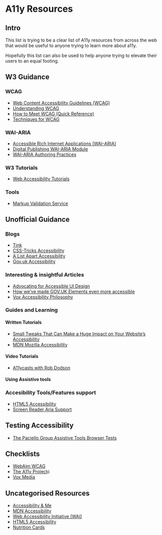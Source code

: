 # A11y Resources

## Intro

This list is trying to be a clear list of A11y resources from across the web that would be useful to anyone trying to learn more about a11y.

Hopefully this list can also be used to help anyone trying to elevate their users to an equal footing.

## W3 Guidance

### WCAG

- [Web Content Accessibility Guidelines (WCAG)](https://www.w3.org/TR/WCAG21/)
- [Understanding WCAG](https://www.w3.org/WAI/WCAG21/Understanding/)
- [How to Meet WCAG (Quick Reference)](https://www.w3.org/WAI/WCAG21/quickref/)
- [Techniques for WCAG](https://www.w3.org/WAI/WCAG21/Techniques/)

### WAI-ARIA

- [Accessible Rich Internet Applications (WAI-ARIA)](https://www.w3.org/TR/wai-aria-1.1/)
- [Digital Publishing WAI-ARIA Module](https://www.w3.org/TR/dpub-aria-1.0/)
- [WAI-ARIA Authoring Practices](https://www.w3.org/TR/wai-aria-practices-1.1/)

### W3 Tutorials

- [Web Accessibility Tutorials](https://www.w3.org/WAI/tutorials/)

### Tools

- [Markup Validation Service](https://validator.w3.org/)

## Unofficial Guidance

### Blogs

- [Tink](https://tink.uk/category/code-things/)
- [CSS-Tricks Accessibility](https://css-tricks.com/tag/accessibility/)
- [A List Apart Accessibility](https://alistapart.com/topic/accessibility)
- [Gov.uk Accessibility](https://accessibility.blog.gov.uk/)

### Interesting & insightful Articles

- [Advocating for Accessible UI Design](https://css-tricks.com/advocating-for-accessible-ui-design/)
- [How we’ve made GOV.UK Elements even more accessible](https://accessibility.blog.gov.uk/2018/02/28/how-weve-made-gov-uk-elements-even-more-accessible/)
- [Vox Accessibility Philosophy](http://accessibility.voxmedia.com/#philosophy)

### Guides and Learning

#### Written Tutorials

- [Small Tweaks That Can Make a Huge Impact on Your Website’s Accessibility](https://css-tricks.com/small-tweaks-can-make-huge-impact-websites-accessibility/)
- [MDN Mozilla Accessibility](https://developer.mozilla.org/en-US/docs/Learn/Accessibility)

#### Video Tutorials

- [A11ycasts with Rob Dodson](https://www.youtube.com/playlist?list=PLNYkxOF6rcICWx0C9LVWWVqvHlYJyqw7g)

#### Using Assistive tools

### Accesibility Tools/Features support

- [HTML5 Accessibility](https://www.html5accessibility.com/)
- [Screen Reader Aria Support](https://www.powermapper.com/tests/screen-readers/aria/)

## Testing Accessibility

- [The Paciello Group Assistive Tools Browser Tests](https://thepaciellogroup.github.io/AT-browser-tests/)

## Checklists

- [WebAim WCAG](https://webaim.org/standards/wcag/checklist)
- [The A11y Project](https://a11yproject.com/checklist.html)c
- [Vox Media](http://accessibility.voxmedia.com/)

## Uncategorised Resources

- [Accessibility & Me](https://a11y.me/)
- [MDN Accessibility](https://developer.mozilla.org/en-US/docs/Web/Accessibility)
- [Web Accessibility Initiative (WAI)](https://www.w3.org/WAI/)
- [HTML5 Accessibility](https://www.html5accessibility.com/)
- [Nutrition Cards](https://davatron5000.github.io/a11y-nutrition-cards/)
